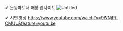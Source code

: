 ✔ 운동파트너 매칭 웹사이트
![Untitled](https://s3-us-west-2.amazonaws.com/secure.notion-static.com/2f5101bc-fa1a-4fd5-aac1-b1ba40e35ea4/Untitled.png)

✔  시연 영상
https://www.youtube.com/watch?v=9WNjPt-CMUU&feature=youtu.be
